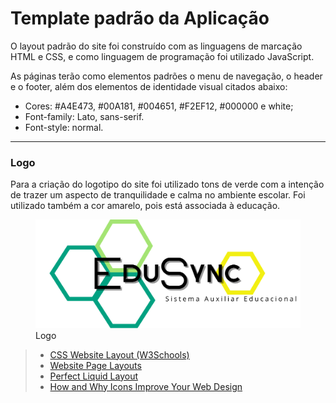 # Template padrão da Aplicação

O layout padrão do site foi construído com as linguagens de marcação HTML e CSS, e como linguagem de programação foi utilizado JavaScript. 

As páginas terão como elementos padrões o menu de navegação, o header e o footer, além dos elementos de identidade visual citados abaixo:

<ul>
<li>Cores: #A4E473, #00A181, #004651, #F2EF12, #000000 e white;</li>
<li>Font-family: Lato, sans-serif.</li>
<li>Font-style: normal. </li>
</ul>





<hr>
<h3><b>Logo</b></h3>
<p>Para a criação do logotipo do site foi utilizado tons de verde com a intenção de trazer um aspecto de tranquilidade e calma no ambiente escolar. Foi utilizado também a cor amarelo, pois está associada à educação. </p>

<figure>
  <img src="https://raw.githubusercontent.com/ICEI-PUC-Minas-PMV-ADS/pmv-ads-2024-1-e1-proj-web-t5-pmv-ads-2024-1-e1-projedusync/main/documentos/img/Edusync/logoEduSync.png">
  <figcaption>Logo</figcaption>
</figure>



> - [CSS Website Layout (W3Schools)](https://www.w3schools.com/css/css_website_layout.asp)
> - [Website Page Layouts](http://www.cellbiol.com/bioinformatics_web_development/chapter-3-your-first-web-page-learning-html-and-css/website-page-layouts/)
> - [Perfect Liquid Layout](https://matthewjamestaylor.com/perfect-liquid-layouts)
> - [How and Why Icons Improve Your Web Design](https://usabilla.com/blog/how-and-why-icons-improve-you-web-design/)
